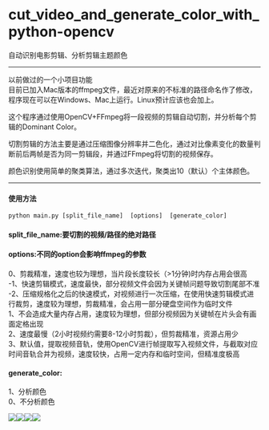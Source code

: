 
# cut_video_and_generate_color_with_python-opencv
自动识别电影剪辑、分析剪辑主题颜色
___
以前做过的一个小项目功能 <br>
目前已加入Mac版本的ffmpeg文件，最近对原来的不标准的路径命名作了修改，程序现在可以在Windows、Mac上运行。Linux预计应该也会加上。

这个程序通过使用OpenCV+FFmpeg将一段视频的剪辑自动切割，并分析每个剪辑的Dominant Color。

切割剪辑的方法主要是通过压缩图像分辨率并二色化，通过对比像素变化的数量判断前后两帧是否为同一剪辑段，并通过FFmpeg将切割的视频保存。

颜色识别使用简单的聚类算法，通过多次迭代，聚类出10（默认）个主体颜色。
___
#### 使用方法

 ```python main.py [split_file_name]  [options]  [generate_color]```

#### split_file_name:要切割的视频/路径的绝对路径 <br>
#### options:不同的option会影响ffmpeg的参数
 0、剪裁精准，速度也较为理想，当片段长度较长（>1分钟)时内存占用会很高 <br>
 -1、快速剪辑模式，速度最快，部分视频文件会因为关键帧问题导致切割尾部不准 <br>
 -2、压缩规格化之后的快速模式，对视频进行一次压缩，在使用快速剪辑模式进行裁剪，速度较为理想，剪裁精准，会占用一部分硬盘空间作为临时文件  <br>
 1、不会造成大量内存占用，速度较为理想，但部分视频因为关键帧在片头会有画面定格出现 <br>
 2、速度最慢（2小时视频约需要8-12小时剪裁），但剪裁精准，资源占用少 <br>
 3、默认值，提取视频音轨，使用OpenCV进行帧提取写入视频文件，与截取对应时间音轨合并为视频，速度较快，占用一定内存和临时空间，但精准度极高 <br>
 #### generate_color: <br>
 1、分析颜色 <br>
 0、不分析颜色 <br>
   

![](https://sunkaiiii.github.io/docs/images/cut_video1.png)![](https://sunkaiiii.github.io/docs/images/cut_video2.jpg)![](https://sunkaiiii.github.io/docs/images/cut_video3.jpg)![](https://sunkaiiii.github.io/docs/images/cut_video4.jpg) 



